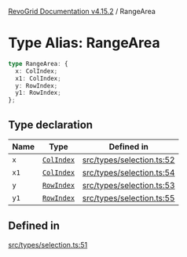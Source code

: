[RevoGrid Documentation v4.15.2](README.md) / RangeArea

# Type Alias: RangeArea

```ts
type RangeArea: {
  x: ColIndex;
  x1: ColIndex;
  y: RowIndex;
  y1: RowIndex;
};
```

## Type declaration

| Name | Type | Defined in |
| ------ | ------ | ------ |
| `x` | [`ColIndex`](TypeAlias.ColIndex.md) | [src/types/selection.ts:52](https://github.com/revolist/revogrid/blob/30cfedca97f5b42c948bd2668fa87c350d2411bd/src/types/selection.ts#L52) |
| `x1` | [`ColIndex`](TypeAlias.ColIndex.md) | [src/types/selection.ts:54](https://github.com/revolist/revogrid/blob/30cfedca97f5b42c948bd2668fa87c350d2411bd/src/types/selection.ts#L54) |
| `y` | [`RowIndex`](TypeAlias.RowIndex.md) | [src/types/selection.ts:53](https://github.com/revolist/revogrid/blob/30cfedca97f5b42c948bd2668fa87c350d2411bd/src/types/selection.ts#L53) |
| `y1` | [`RowIndex`](TypeAlias.RowIndex.md) | [src/types/selection.ts:55](https://github.com/revolist/revogrid/blob/30cfedca97f5b42c948bd2668fa87c350d2411bd/src/types/selection.ts#L55) |

## Defined in

[src/types/selection.ts:51](https://github.com/revolist/revogrid/blob/30cfedca97f5b42c948bd2668fa87c350d2411bd/src/types/selection.ts#L51)
